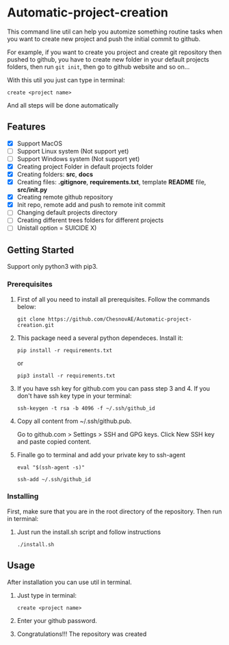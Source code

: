 # Automatic-project-creation

This command line util can help you automize something routine tasks when you want to create new project and push the initial commit to github.  

For example, if you want to create you project and create git repository then pushed to github, you have to create new folder in your default projects folders, then run ```git init```, then go to github website and so on...

With this util you just can type in terminal:

```
create <project name>
```

And all steps will be done automatically

## Features

- [x] Support MacOS
- [ ] Support Linux system (Not support yet)
- [ ] Support Windows system (Not support yet)
- [x] Creating project Folder in default projects folder
- [x] Creating folders: **src**, **docs**
- [x] Creating files: **.gitignore**, **requirements.txt**, template **README** file, **src/__init__.py**
- [x] Creating remote github repository
- [x] Init repo, remote add and push to remote init commit
- [ ] Changing default projects directory
- [ ] Creating different trees folders for different projects
- [ ] Unistall option = SUICIDE X)

## Getting Started

Support only python3 with pip3.

### Prerequisites

1. First of all you need to install all prerequisites. Follow the commands below:

    ```
    git clone https://github.com/ChesnovAE/Automatic-project-creation.git
    ```

2. This package need a several python dependeces. Install it:

    ```
    pip install -r requirements.txt
    ```

    or

    ```
    pip3 install -r requirements.txt
    ```

3. If you have ssh key for github.com you can pass step 3 and 4. If you don't have ssh key type in your terminal:

    ```
    ssh-keygen -t rsa -b 4096 -f ~/.ssh/github_id
    ```

4. Copy all content from ~/.ssh/github.pub.

   Go to github.com > Settings > SSH and GPG keys. Click New SSH key and paste copied content.

5. Finalle go to terminal and add your private key to ssh-agent

    ```
    eval "$(ssh-agent -s)"
    ```

    ```
    ssh-add ~/.ssh/github_id
    ```

### Installing

First, make sure that you are in the root directory of the repository. Then run in terminal:

1. Just run the install.sh script and follow instructions

    ```
    ./install.sh
    ```

## Usage
After installation you can use util in terminal.
1. Just type in terminal:

    ```
    create <project name>
    ```

2. Enter your github password.
3. Congratulations!!! The repository was created
